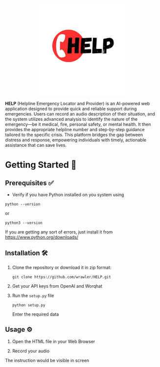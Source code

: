 <p align="center">
  <img src="https://github.com/wrawler/HELP/blob/main/media/logo/help-logo.png" alt="Description" width="300">
</p>

**HELP** (Helpline Emergency Locator and Provider) is an AI-powered web application designed to provide quick and reliable support during emergencies. Users can record an audio description of their situation, and the system utilizes advanced analysis to identify the nature of the emergency—be it medical, fire, personal safety, or mental health. It then provides the appropriate helpline number and step-by-step guidance tailored to the specific crisis. This platform bridges the gap between distress and response, empowering individuals with timely, actionable assistance that can save lives.


# Getting Started 🚀

## Prerequisites ✅

- Verify if you have Python installed on you system using
```
python --version
```
or
```
python3 --version
```

If you are getting any sort of errors, just install it from https://www.python.org/downloads/

## Installation 🛠️

1. Clone the repository or download it in zip format:

    ```
    git clone https://github.com/wrawler/HELP.git
    ```
2. Get your API keys from OpenAI and Worqhat

3. Run the `setup.py` file
    ```
    python setup.py
    ```
    Enter the required data
    
## Usage ⚙️

1. Open the HTML file in your Web Browser

2. Record your audio

The instruction would be visible in screen